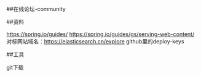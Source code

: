 ##在线论坛-community

##资料

https://spring.io/guides/
https://spring.io/guides/gs/serving-web-content/
对标网站域名：https://elasticsearch.cn/explore
github里的deploy-keys

##工具

git下载

